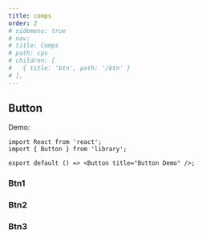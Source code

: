 ```yaml
---
title: comps
order: 2
# sidemenu: true
# nav:
# title: Comps
# path: cps
# children: [
#   { title: 'btn', path: '/btn' }
# ],
---
```


## Button

Demo:

```tsx
import React from 'react';
import { Button } from 'library';

export default () => <Button title="Button Demo" />;
```

### Btn1

<code src="@/components/frontend/Button/Btn1/index.tsx" compact="true" desc="按钮1引入"></code>

### Btn2

<code src="@/components/frontend/Button/Btn2/index.tsx" compact="true" desc="按钮2引入"></code>

### Btn3

<code src="@/components/frontend/Button/Btn3/index.tsx" compact="true" desc="按钮3引入"></code>
